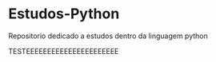 # Estudos-Python
Repositorio dedicado a estudos dentro da linguagem python










TESTEEEEEEEEEEEEEEEEEEEEEE
